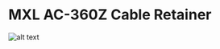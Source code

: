# MXL AC-360Z Cable Retainer
![alt text](https://github.com/pfglobal/public/blob/master/physical/mxl/mxl_360.jpg?raw=true "IRL")
